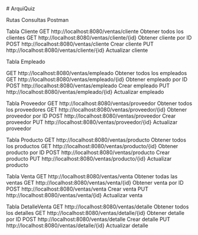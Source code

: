 #   A r q u i Q u i z 

Rutas Consultas Postman

Tabla Cliente 
GET	http://localhost:8080/ventas/cliente	Obtener todos los clientes
GET	http://localhost:8080/ventas/cliente/{id}	Obtener cliente por ID
POST http://localhost:8080/ventas/cliente	Crear cliente
PUT	http://localhost:8080/ventas/cliente/{id}	Actualizar cliente

Tabla Empleado 

GET	http://localhost:8080/ventas/empleado	Obtener todos los empleados
GET	http://localhost:8080/ventas/empleado/{id}	Obtener empleado por ID
POST	http://localhost:8080/ventas/empleado	Crear empleado
PUT	http://localhost:8080/ventas/empleado/{id}	Actualizar empleado

Tabla Proveedor
GET	http://localhost:8080/ventas/proveedor	Obtener todos los proveedores
GET	http://localhost:8080/ventas/proveedor/{id}	Obtener proveedor por ID
POST	http://localhost:8080/ventas/proveedor	Crear proveedor
PUT	http://localhost:8080/ventas/proveedor/{id}	Actualizar proveedor


Tabla Producto
GET	http://localhost:8080/ventas/producto	Obtener todos los productos
GET	http://localhost:8080/ventas/producto/{id}	Obtener producto por ID
POST	http://localhost:8080/ventas/producto	Crear producto
PUT	http://localhost:8080/ventas/producto/{id}	Actualizar producto



Tabla Venta
GET	http://localhost:8080/ventas/venta	Obtener todas las ventas
GET	http://localhost:8080/ventas/venta/{id}	Obtener venta por ID
POST http://localhost:8080/ventas/venta	Crear venta
PUT	http://localhost:8080/ventas/venta/{id}	Actualizar venta



Tabla DetalleVenta
GET	http://localhost:8080/ventas/detalle	Obtener todos los detalles
GET	http://localhost:8080/ventas/detalle/{id}	Obtener detalle por ID
POST	http://localhost:8080/ventas/detalle	Crear detalle
PUT	http://localhost:8080/ventas/detalle/{id}	Actualizar detalle

 
 
